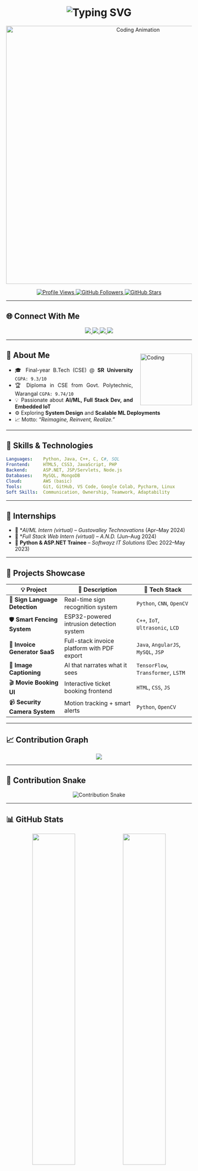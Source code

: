 <!-- GitHub Profile: Mahendra2238 -->

<h1 align="center">
  <img src="https://readme-typing-svg.demolab.com?font=Fira+Code&size=28&pause=1000&color=F97316&center=true&vCenter=true&width=600&lines=Hi+%F0%9F%91%8B%2C+I'm+Mahendra+Gaddam;Software+Developer+%7C+AI%2FML+Explorer;B.Tech+CSE+%40+SR+University;Final+Year+Engineer;Placement+Ready+%F0%9F%9A%80" alt="Typing SVG" />
</h1>

<p align="center">
  <img src="https://user-images.githubusercontent.com/99184393/262482979-f6be5aa5-e79f-4f6e-9b25-f5de7284cb0a.gif" width="700" alt="Coding Animation"/>
</p>

<div align="center">
  <a href="https://github.com/Mahendra2238">
    <img src="https://komarev.com/ghpvc/?username=Mahendra2238&label=Profile%20Views&color=blueviolet&style=flat-square" alt="Profile Views"/>
  </a>
  <a href="https://github.com/Mahendra2238?tab=followers">
    <img src="https://img.shields.io/github/followers/Mahendra2238?label=Followers&style=social" alt="GitHub Followers"/>
  </a>
  <a href="https://github.com/Mahendra2238?tab=stars">
    <img src="https://img.shields.io/github/stars/Mahendra2238?label=Stars&style=social" alt="GitHub Stars"/>
  </a>
</div>

---

## 🌐 Connect With Me

<p align="center">
  <a href="mailto:mahendragaddam379@gmail.com">
    <img src="https://img.shields.io/badge/Gmail-mahendragaddam379-red?style=for-the-badge&logo=gmail&logoColor=white">
  </a>
  <a href="https://www.linkedin.com/in/mahendra-gaddam-a77221299/">
    <img src="https://img.shields.io/badge/LinkedIn-Mahendra-blue?style=for-the-badge&logo=linkedin&logoColor=white">
  </a>
  <a href="https://mahendra2238.github.io/portfolio/">
    <img src="https://img.shields.io/badge/Portfolio-Visit-green?style=for-the-badge&logo=githubpages&logoColor=white">
  </a>
  <a href="https://leetcode.com/u/QO0wnzSslA/">
    <img src="https://img.shields.io/badge/LeetCode-86%20problem%20solved-orange?style=for-the-badge&logo=leetcode&logoColor=white">
  </a>
</p>




---

## 🚀 About Me
<div align="justify">

<img align="right" src="https://user-images.githubusercontent.com/74038190/235224431-e8c8c12e-6826-47f1-89fb-2ddad83b3abf.gif" width="140" alt="Coding" style="margin-left: 20px; margin-top: -35px;" />

- 🎓 Final-year B.Tech (CSE) @ **SR University** `CGPA: 9.3/10`  
- 🏆 Diploma in CSE from Govt. Polytechnic, Warangal `CGPA: 9.74/10`  
- 💡 Passionate about **AI/ML, Full Stack Dev, and Embedded IoT**  
- ⚙️ Exploring **System Design** and **Scalable ML Deployments**  
- 📈 Motto: *“Reimagine, Reinvent, Realize.”*
</div>



---

## 🧠 Skills & Technologies

```yaml
Languages:    Python, Java, C++, C, C#, SQL
Frontend:     HTML5, CSS3, JavaScript, PHP
Backend:      ASP.NET, JSP/Servlets, Node.js
Databases:    MySQL, MongoDB
Cloud:        AWS (basic)
Tools:        Git, GitHub, VS Code, Google Colab, Pycharm, Linux
Soft Skills:  Communication, Ownership, Teamwork, Adaptability
````

---

## 💼 Internships

* 🔹 **AI/ML Intern *(virtual)** – *Gustovalley Technovations* (Apr–May 2024)
* 🔹 **Full Stack Web Intern *(virtual)** – *A.N.D.* (Jun–Aug 2024)
* 🔹 **Python & ASP.NET Trainee** – *Softwayz IT Solutions* (Dec 2022–May 2023)

---

## 🚀 Projects Showcase

| 💡 Project                     | 🔎 Description                              | 🔧 Tech Stack                       |
| ------------------------------ | ------------------------------------------- | ----------------------------------- |
| 🤟 **Sign Language Detection** | Real-time sign recognition system           | `Python`, `CNN`, `OpenCV`           |
| 🛡 **Smart Fencing System**    | ESP32-powered intrusion detection system    | `C++`, `IoT`, `Ultrasonic`, `LCD`   |
| 🧾 **Invoice Generator SaaS**  | Full-stack invoice platform with PDF export | `Java`, `AngularJS`, `MySQL`, `JSP` |
| 🧠 **Image Captioning**        | AI that narrates what it sees               | `TensorFlow`, `Transformer`, `LSTM` |
| 🎬 **Movie Booking UI**        | Interactive ticket booking frontend         | `HTML`, `CSS`, `JS`                 |
| 📹 **Security Camera System**  | Motion tracking + smart alerts              | `Python`, `OpenCV`                  |

---

## 📈 Contribution Graph

<p align="center">
  <img src="https://github-readme-activity-graph.vercel.app/graph?username=Mahendra2238&theme=react-dark&hide_border=true&area=true&custom_title=Mahendra%20Gaddam's%20Contribution%20Graph" />
</p>

---

## 🐍 Contribution Snake

<p align="center">
  <img src="https://github.com/Platane/snk/raw/output/github-contribution-grid-snake-dark.svg?palette=github-dark" alt="Contribution Snake" />
</p>

---

## 📊 GitHub Stats

<p align="center">
  <img src="https://github-readme-stats.vercel.app/api?username=Mahendra2238&show_icons=true&theme=tokyonight&rank_icon=github" width="48%"/>
  <img src="https://streak-stats.demolab.com?user=Mahendra2238&theme=tokyonight" width="48%"/>
</p>

<p align="center">
  <img src="https://github-readme-stats.vercel.app/api/top-langs/?username=Mahendra2238&layout=compact&theme=tokyonight" width="48%"/>
</p>

---

## 🎯 2025 Goals

- ✅ Crack top-tier tech roles
- ✅ Solve 300+ LeetCode/GFG DSA problems
- 🚀 Launch deployable SaaS & AI products
- 🧠 Learn MLOps + scalable infra
- 🌍 Contribute meaningfully to open-source

---

<h2 align="center">
  <pre>
 ███╗   ███╗ █████╗ ██╗  ██╗███████╗███╗   ██╗██████╗ ██████╗  █████╗ 
 ████╗ ████║██╔══██╗██║  ██║██╔════╝████╗  ██║██╔══██╗██╔══██╗██╔══██╗
 ██╔████╔██║███████║███████║█████╗  ██╔██╗ ██║██║  ██║██████╔╝███████║
 ██║╚██╔╝██║██╔══██║██╔══██║██╔══╝  ██║╚██╗██║██║  ██║██╔═██╗ ██╔══██║
 ██║ ╚═╝ ██║██║  ██║██║  ██║███████╗██║ ╚████║██████╔╝██║  ██╗██║  ██║
 ╚═╝     ╚═╝╚═╝  ╚═╝╚═╝  ╚═╝╚══════╝╚═╝  ╚═══╝╚═════╝ ╚═╝  ╚═╝╚═╝  ╚═╝
  </pre>
</h2>

---

<p align="center">
  <b>“I don't just write code. I craft intelligent, reliable experiences.”</b><br>
  🚀 Let’s build something amazing together!
</p>

---

<div align="center">
  <h3>⭐ From <a href="https://github.com/Mahendra2238">Mahendra2238</a> with ❤️</h3>
  <img src="https://capsule-render.vercel.app/api?type=waving&color=gradient&height=100&section=footer&animation=twinkling" />
</div>


